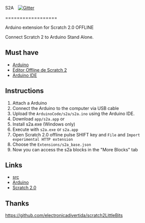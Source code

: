 S2A　[![Gitter](https://badges.gitter.im/Join%20Chat.svg)](https://gitter.im/okhiroyuki/S2A?utm_source=badge&utm_medium=badge&utm_campaign=pr-badge&utm_content=badge)

==================

Arduino extension for Scratch 2.0 OFFLINE

Connect Scratch 2 to Arduino Stand Alone.  



Must have
-----------
- [Arduino](http://arduino.cc/en/Main/Products)
- [Editor Offline de Scratch 2](http://scratch.mit.edu/scratch2download/)
- [Arduino IDE](http://arduino.cc/en/main/software)

Instructions
-------------------------------
1. Attach a Arduino
2. Connect the Arduino to the computer via USB cable
3. Upload the ```ArduinoCode/s2a/s2a.ino``` using the Arduino IDE.
4. Download ```app/s2a.app``` or
5. Install s2a.exe (Windows only)
5. Execute with ```s2a.exe``` or ```s2a.app```
6. Open Scratch 2.0 offline pulse SHIFT key and ```File``` and ```Import experimental HTTP extension```
7. Choose the ```Extensions/s2a_base.json```
8. Now you can access the s2a blocks in the "More Blocks" tab

Links
-----
- [src](https://github.com/okhiroyuki/s2a/src/)
- [Arduino](http://arduino.cc)
- [Scratch 2.0](http://scratch.mit.edu)

Thanks
-----
https://github.com/electronicadivertida/scratch2LittleBits
